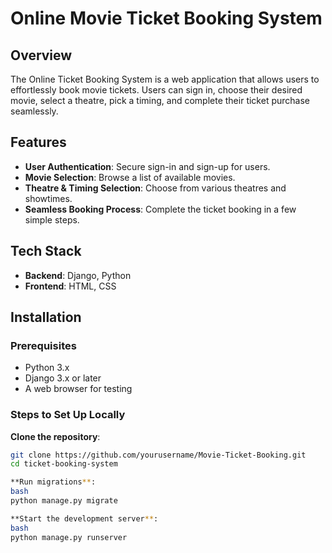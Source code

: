 # Online Movie Ticket Booking System

## Overview
The Online Ticket Booking System is a web application that allows users to effortlessly book movie tickets. Users can sign in, choose their desired movie, select a theatre, pick a timing, and complete their ticket purchase seamlessly.

## Features
- **User Authentication**: Secure sign-in and sign-up for users.
- **Movie Selection**: Browse a list of available movies.
- **Theatre & Timing Selection**: Choose from various theatres and showtimes.
- **Seamless Booking Process**: Complete the ticket booking in a few simple steps.

## Tech Stack
- **Backend**: Django, Python
- **Frontend**: HTML, CSS

## Installation

### Prerequisites
- Python 3.x
- Django 3.x or later
- A web browser for testing

### Steps to Set Up Locally
 **Clone the repository**:
   ```bash
   git clone https://github.com/yourusername/Movie-Ticket-Booking.git
   cd ticket-booking-system

**Run migrations**:
bash
python manage.py migrate

**Start the development server**:
bash
python manage.py runserver
